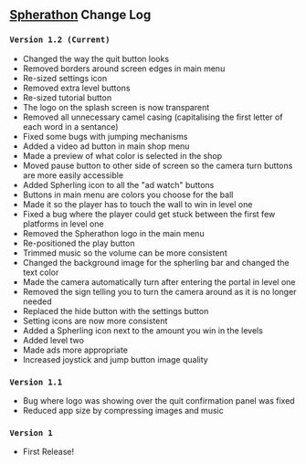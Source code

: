 ## [Spherathon](https://play.google.com/store/apps/details?id=com.ByteMillennium.Spherathon) Change Log

### `Version 1.2 (Current)`
* Changed the way the quit button looks
* Removed borders around screen edges in main menu
* Re-sized settings icon
* Removed extra level buttons
* Re-sized tutorial button
* The logo on the splash screen is now transparent
* Removed all unnecessary camel casing (capitalising the first letter of each word in a sentance)
* Fixed some bugs with jumping mechanisms
* Added a video ad button in main shop menu
* Made a preview of what color is selected in the shop
* Moved pause button to other side of screen so the camera turn buttons are more easily accessible
* Added Spherling icon to all the "ad watch" buttons
* Buttons in main menu are colors you choose for the ball
* Made it so the player has to touch the wall to win in level one
* Fixed a bug where the player could get stuck between the first few platforms in level one
* Removed the Spherathon logo in the main menu 
* Re-positioned the play button
* Trimmed music so the volume can be more consistent
* Changed the background image for the spherling bar and changed the text color
* Made the camera automatically turn after entering the portal in level one
* Removed the sign telling you to turn the camera around as it is no longer needed
* Replaced the hide button with the settings button
* Setting icons are now more consistent
* Added a Spherling icon next to the amount you win in the levels
* Added level two
* Made ads more appropriate
* Increased joystick and jump button image quality


### `Version 1.1`
* Bug where logo was showing over the quit confirmation panel was fixed
* Reduced app size by compressing images and music

### `Version 1`
* First Release!
